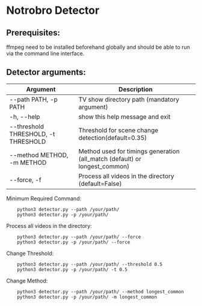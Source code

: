 # Notrobro Detector

## Prerequisites:
ffmpeg need to be installed beforehand globally and should be able to run via the command line interface. 


## Detector arguments:
Argument | Description
--- | --- 
  --path PATH, -p PATH | TV show directory path (mandatory argument)
  -h, --help | show this help message and exit
  --threshold THRESHOLD, -t THRESHOLD | Threshold for scene change detection(default=0.35)
  --method METHOD, -m METHOD | Method used for timings generation (all_match (default) or longest_common)
  --force, -f | Process all videos in the directory (default=False)

Minimum Required Command:
```shell
	python3 detector.py --path /your/path/
	python3 detector.py -p /your/path/
```

Process all videos in the directory:
```shell
	python3 detector.py --path /your/path/ --force
	python3 detector.py -p /your/path/ --force
```

Change Threshold:
```shell
	python3 detector.py --path /your/path/ --threshold 0.5
	python3 detector.py -p /your/path/ -t 0.5
```

Change Method:
```shell
	python3 detector.py --path /your/path/ --method longest_common
 	python3 detector.py -p /your/path/ -m longest_common
```
